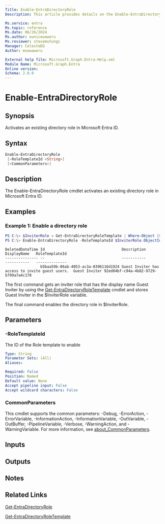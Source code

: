 ```yaml
---
Title: Enable-EntraDirectoryRole
Description: This article provides details on the Enable-EntraDirectoryRole command.

Ms.service: entra
Ms.topic: reference
Ms.date: 06/26/2024
Ms.author: eunicewaweru
Ms.reviewer: stevemutungi
Manager: CelesteDG
Author: msewaweru

External help file: Microsoft.Graph.Entra-Help.xml
Module Name: Microsoft.Graph.Entra
Online version:
Schema: 2.0.0
---
```


# Enable-EntraDirectoryRole

## Synopsis
Activates an existing directory role in Microsoft Entra ID.

## Syntax

```powershell
Enable-EntraDirectoryRole 
 [-RoleTemplateId <String>] 
 [<CommonParameters>]
```

## Description
The Enable-EntraDirectoryRole cmdlet activates an existing directory role in Microsoft Entra ID.

## Examples

### Example 1: Enable a directory role
```powershell
PS C:\> $InviterRole = Get-EntraDirectoryRoleTemplate | Where-Object {$_.DisplayName -eq "Guest Inviter"}
PS C:\> Enable-EntraDirectoryRole -RoleTemplateId $InviterRole.ObjectId
```

```output
DeletedDateTime Id                                   Description                                      DisplayName   RoleTemplateId
--------------- --                                   -----------                                      -----------   --------------
                b5baa59b-86ab-4053-ac3a-0396116d1924 Guest Inviter has access to invite guest users.  Guest Inviter 92ed04bf-c94a-4b82-9729-b799a7a4c178
```

The first command gets an inviter role that has the display name Guest Inviter by using the [Get-EntraDirectoryRoleTemplate](./Get-EntraDirectoryRoleTemplate.md) cmdlet and stores Guest Inviter in the $InviterRole variable.  

The final command enables the directory role in $InviterRole.  

## Parameters

### -RoleTemplateId
The ID of the Role template to enable

```yaml
Type: String
Parameter Sets: (All)
Aliases:

Required: False
Position: Named
Default value: None
Accept pipeline input: False
Accept wildcard characters: False
```

### CommonParameters
This cmdlet supports the common parameters: -Debug, -ErrorAction, -ErrorVariable, -InformationAction, -InformationVariable, -OutVariable, -OutBuffer, -PipelineVariable, -Verbose, -WarningAction, and -WarningVariable. For more information, see [about_CommonParameters](https://go.microsoft.com/fwlink/?LinkID=113216).

## Inputs

## Outputs

## Notes

## Related Links

[Get-EntraDirectoryRole](Get-EntraDirectoryRole.md)

[Get-EntraDirectoryRoleTemplate](Get-EntraDirectoryRoleTemplate.md)

